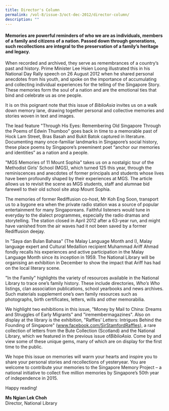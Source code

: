 ```yaml
---
title: Director's Column
permalink: /vol-8/issue-3/oct-dec-2012/director-column/
description: ""
---
```

#### Memories are powerful reminders of who we are as individuals, members of a family and citizens of a nation. Passed down through generations, such recollections are integral to the preservation of a family’s heritage and legacy.

When recorded and archived, they serve as remembrances of a country’s past and history. Prime Minister Lee Hsien Loong illustrated this in his National Day Rally speech on 26 August 2012 when he shared personal anecdotes from his youth, and spoke on the importance of accumulating and collecting individual experiences for the telling of the Singapore Story. These memories form the soul of a nation and are the emotional ties that bind and celebrate us as one people.

It is on this poignant note that this issue of *BiblioAsia* invites us on a walk down memory lane, drawing together personal and collective memories and stories woven in text and images.

The lead feature "Through His Eyes: Remembering Old Singapore Through the Poems of Edwin Thumboo" goes back in time to a memorable past of Hock Lam Street, Bras Basah and Bukit Batok captured in literature. Documenting many once-familiar landmarks in Singapore’s social history, these place poems by Singapore’s preeminent poet “anchor our memories and identities” as a nation and a people.

"MGS Memories of 11 Mount Sophia" takes us on a nostalgic tour of the Methodist Girls’ School (MGS), which turned 125 this year, through the reminiscences and anecdotes of former principals and students whose lives have been profoundly shaped by their experiences at MGS. The article allows us to revisit the scene as MGS students, staff and alumnae bid farewell to their old school site atop Mount Sophia.

The memories of former Rediffusion co-host, Mr Koh Eng Soon, transport us to a bygone era when the private radio station was a source of popular entertainment for many Singaporeans. Faithful listeners would tune in everyday to the dialect programmes, especially the radio dramas and storytelling. The station closed in April 2012 after a 63-year run, and might have vanished from the air waves had it not been saved by a former Rediffusion deejay.

In "Saya dan Bulan Bahasa" (The Malay Language Month and I), Malay language expert and Cultural Medallion recipient Muhammad Ariff Ahmad fondly recalls his experiences and active participation in the Malay Language Month since its inception in 1959. The National Library will be organising an exhibition in
December to show the impact that Ariff has had on the local literary scene.

"In the Family" highlights the variety of resources available in the National Library to trace one’s family history. These include directories, *Who’s Who* listings, clan association publications, school yearbooks and news archives. Such materials supplement one’s own family resources such as photographs, birth certificates, letters, wills and other memorabilia.

We highlight two exhibitions in this issue, "Money by Mail to China: Dreams and Struggles of Early Migrants" and "iremembermagazines". Also on display at the library is the exhibition, "Raffles’ Letters: Intrigues Behind the Founding of Singapore" (www.facebook.com/SirStamfordRaffles), a rare collection of letters from the Bute Collection (Scotland) and the National Library, which we featured in the previous issue of*BiblioAsia*. Come by and view some of these unique gems, many of which are on display for the first time to the public.

We hope this issue on memories will warm your hearts and inspire you to share your personal stories and recollections of yesteryear. You are welcome to contribute your memories to the Singapore Memory Project – a national initiative to collect five million memories by Singapore’s 50th year of independence in 2015.

Happy reading!

<b>Ms Ngian Lek Choh</b><br>
Director, National Library